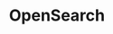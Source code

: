 ---
title: OpenSearch
categories:
  - nosql-database
  - vector-database
docs:
  - id: java
    url: https://github.com/opensearch-project/opensearch-testcontainers
    maintainer: community
    example: |
      ```java
      var opensearch = new OpensearchContainer(DockerImageName.parse("opensearchproject/opensearch:2.0.0"));
      opensearch.start();
      ```
    installation: |
      ```xml
      <dependency>
          <groupId>org.opensearch</groupId>
          <artifactId>opensearch-testcontainers</artifactId>
          <version>2.0.1</version>
          <scope>test</scope>
      </dependency>
      ```
  - id: go
    url: https://golang.testcontainers.org/modules/opensearch/
    maintainer: core
    example: |
      ```go
      opensearchContainer, err := opensearch.Run(ctx, "opensearchproject/opensearch:2.11.1")
      ```
    installation: |
      ```bash
      go get github.com/opensearch-project/opensearch-testcontainers
      ```
description: |
  OpenSearch is a scalable, flexible, and extensible open-source software suite for search, analytics, and observability applications licensed under Apache 2.0 and powered by Apache Lucene.
---